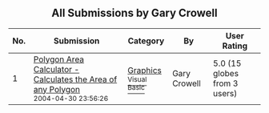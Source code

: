 ﻿<div align="center">

## All Submissions by Gary Crowell

</div>

No.  | Submission | Category | By   | User Rating
---- | ---------- | -------- | ---- | -----------
1 | [Polygon Area Calculator \- Calculates the Area of any Polygon<br /><sup>2004-04-30 23:56:26</sup>](https://github.com/Planet-Source-Code/gary-crowell-polygon-area-calculator-calculates-the-area-of-any-polygon__1-53492) | [Graphics<br /><sup>Visual Basic</sup>](../ByCategory/graphics__1-46.md) | Gary Crowell | 5.0 (15 globes from 3 users)
